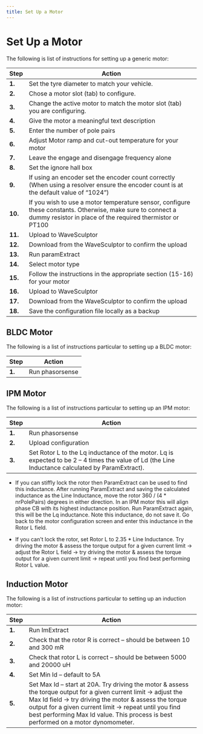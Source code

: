 ```yaml
---
title: Set Up a Motor 
---
```


# Set Up a Motor

The following is list of instructions for setting up a generic motor:

| Step      | Action                                                                        |
| --------- | ----------------------------------------------------------------------------- |
| __1.__    | Set the tyre diameter to match your vehicle.                                  |
| __2.__	| Chose a motor slot (tab) to configure.                                        |
| __3.__	| Change the active motor to match the motor slot (tab) you are configuring.    |
| __4.__	| Give the motor a meaningful text description                                  |
| __5.__	| Enter the number of pole pairs                                                |
| __6.__	| Adjust Motor ramp and cut-out temperature for your motor                      |
| __7.__	| Leave the engage and disengage frequency alone                                |
| __8.__	| Set the ignore hall box                                                       |
| __9.__	| If using an encoder set the encoder count correctly (When using a resolver ensure the encoder count is at the default value of “1024”)    |
| __10.__	| If you wish to use a motor temperature sensor, configure these constants. Otherwise, make sure to connect a dummy resistor in place of the required thermistor or PT100 |
| __11.__	| Upload to WaveSculptor                                                        |
| __12.__	| Download from the WaveSculptor to confirm the upload                          |
| __13.__	| Run paramExtract                                                              |
| __14.__	| Select motor type                                                             |
| __15.__	| Follow the instructions in the appropriate section (15-16) for your motor     |
| __16.__	| Upload to WaveSculptor                                                        |
| __17.__	| Download from the WaveSculptor to confirm the upload                          |
| __18.__	| Save the configuration file locally as a backup                               |

## BLDC Motor

The following is a list of instructions particular to setting up a BLDC motor:

| Step      | Action                                                                        |
| --------- | ----------------------------------------------------------------------------- |
| __1.__    | Run phasorsense                                                               |

## IPM Motor

The following is a list of instructions particular to setting up an IPM motor:

| Step      | Action                                                                        |
| --------- | ----------------------------------------------------------------------------- |
| __1.__	| Run phasorsense                                                               |
| __2.__	| Upload configuration                                                          |
| __3.__	| Set Rotor L to the Lq inductance of the motor. Lq is expected to be 2 – 4 times the value of Ld (the Line Inductance calculated by ParamExtract). |

 - If you can stiffly lock the rotor then ParamExtract can be used to find this inductance. After running ParamExtract and saving the calculated inductance as the Line Inductance, move the rotor 360 / (4 * nrPolePairs) degrees in either direction. In an IPM motor this will align phase CB with its highest inductance position. Run ParamExtract again, this will be the Lq inductance. Note this inductance, do not save it. Go back to the motor configuration screen and enter this inductance in the Rotor L field.

 - If you can't lock the rotor, set Rotor L to 2.35 * Line Inductance. Try driving the motor & assess the torque output for a given current limit → adjust the Rotor L field → try driving the motor & assess the torque output for a given current limit → repeat until you find best performing Rotor L value.

## Induction Motor

The following is a list of instructions particular to setting up an induction motor:

| Step      | Action                                                                        |
| --------- | ----------------------------------------------------------------------------- |
| __1.__    | Run ImExtract                                                                 |
| __2.__	| Check that the rotor R is correct – should be between 10 and 300 mR           |
| __3.__	| Check that rotor L is correct – should be between 5000 and 20000 uH           |
| __4.__	| Set Min Id – default to 5A                                                    |
| __5.__	| Set Max Id – start at 20A. Try driving the motor & assess the torque output for a given current limit → adjust the Max Id field → try driving the motor & assess the torque output for a given current limit → repeat until you find best performing Max Id value.  This process is best performed on a motor dynomometer.    |